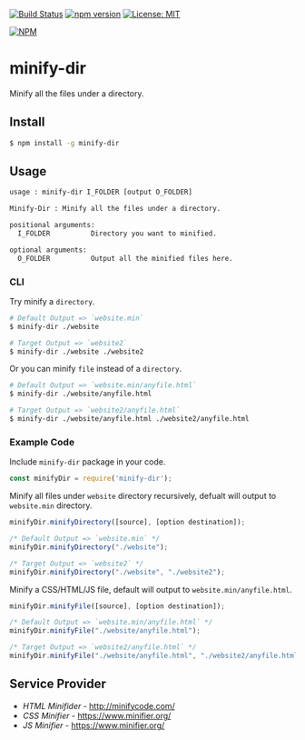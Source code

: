 [![Build Status](https://travis-ci.com/jcs090218/node-minify-dir.svg?branch=master)](https://travis-ci.com/jcs090218/node-minify-dir)
[![npm version](https://badge.fury.io/js/minify-dir.svg)](https://badge.fury.io/js/minify-dir)
[![License: MIT](https://img.shields.io/badge/License-MIT-yellow.svg)](https://opensource.org/licenses/MIT)

[![NPM](https://nodei.co/npm/minify-dir.png)](https://nodei.co/npm/minify-dir/)


# minify-dir

Minify all the files under a directory.


## Install

```sh
$ npm install -g minify-dir
```


## Usage

```sh
usage : minify-dir I_FOLDER [output O_FOLDER]

Minify-Dir : Minify all the files under a directory.

positional arguments:
  I_FOLDER          Directory you want to minified.

optional arguments:
  O_FOLDER          Output all the minified files here.
```

### CLI

Try minify a `directory`.

```sh
# Default Output => `website.min`
$ minify-dir ./website

# Target Output => `website2`
$ minify-dir ./website ./website2
```

Or you can minify `file` instead of a `directory`.

```sh
# Default Output => `website.min/anyfile.html`
$ minify-dir ./website/anyfile.html

# Target Output => `website2/anyfile.html`
$ minify-dir ./website/anyfile.html ./website2/anyfile.html
```


### Example Code

Include `minify-dir` package in your code.

```js
const minifyDir = require('minify-dir');
```

Minify all files under `website` directory recursively, 
defualt will output to `website.min` directory.

```js
minifyDir.minifyDirectory([source], [option destination]);

/* Default Output => `website.min` */
minifyDir.minifyDirectory("./website");

/* Target Output => `website2` */
minifyDir.minifyDirectory("./website", "./website2");
```

Minify a CSS/HTML/JS file, default will output 
to `website.min/anyfile.html`.

```js
minifyDir.minifyFile([source], [option destination]);

/* Default Output => `website.min/anyfile.html` */
minifyDir.minifyFile("./website/anyfile.html");

/* Target Output => `website2/anyfile.html` */
minifyDir.minifyFile("./website/anyfile.html", "./website2/anyfile.html");
```


## Service Provider

* *HTML Minifider* - http://minifycode.com/
* *CSS Minifier* - https://www.minifier.org/
* *JS Minifier* - https://www.minifier.org/
